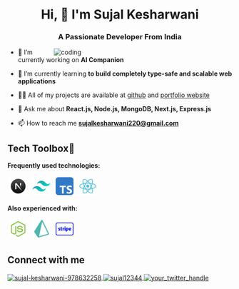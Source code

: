 <h1 align="center">Hi, 👋 I'm <a href="https://sujal-five.vercel.app/" style="text-decoration:none " target="_blank">Sujal Kesharwani</a> </h1>
<h3 align="center">A Passionate Developer From India</h3>

<img align="right" alt="coding" width="400" src="https://media.tenor.com/rePDfDWO3XoAAAAd">

- 🔭 I’m currently working on **AI Companion**

- 🌱 I’m currently learning **to build completely type-safe and scalable web applications**

- 👨‍💻 All of my projects are available at [github](https://github.com/sujal12344) and [portfolio website](https://sujal-five.vercel.app/)

- 💬 Ask me about **React.js, Node.js, MongoDB, Next.js, Express.js**

- 📫 How to reach me **sujalkesharwani220@gmail.com**

## Tech Toolbox💼

**Frequently used technologies:**

<p>
<img src="https://github.com/sujal12344/sujal12344/blob/main/images/nextjs.png" height="40" style="vertical-align:down; margin:4px" alt="Nextjs">
<img src="https://github.com/sujal12344/sujal12344/blob/main/images/tailwind.svg" height="40" style="vertical-align:down; margin:4px" alt="tailwind">
<img src="https://github.com/sujal12344/sujal12344/blob/main/images/typescript.svg" height="40" style="vertical-align:down;margin:4px">
<!-- <img src="https://github.com/sujal12344/sujal12344/blob/main/images/drizzle.png"  height="40" style="vertical-align:down;margin:4px"> -->

<!-- <img src="https://github.com/sujal12344/sujal12344/blob/main/images/postgres.svg" height="40" style="vertical-align:down;margin:4px"> -->
<img src="https://github.com/sujal12344/sujal12344/blob/main/images/react.svg" height="40" style="vertical-align:down;margin:4px">
<!-- <img src="https://github.com/sujal12344/sujal12344/blob/main/images/aws.svg" height="40" style="vertical-align:down;margin-left:7px"> -->

</p>

<!-- **Currently exploring:**

<p >
<img src="https://github.com/sujal12344/sujal12344/blob/main/images/py.svg" height="40" style="vertical-align:down;margin:4px">
</p> -->

**Also experienced with:**

<p>
<img src="https://github.com/sujal12344/sujal12344/blob/main/images/nodejs.svg" height="40" style="vertical-align:down;margin:4px">
<img src="https://github.com/sujal12344/sujal12344/blob/main/images/prisma.png" height="40" style="vertical-align:down;margin:4px">
<!-- <img src="https://github.com/sujal12344/sujal12344/blob/main/images/cf.svg" height="40" style="vertical-align:down;margin:4px"> -->
<!-- <img src="https://github.com/sujal12344/sujal12344/blob/main/images/docker.png" height="40" style="vertical-align:down;margin-left:7px"> -->
<img src="https://github.com/sujal12344/sujal12344/blob/main/images/stripe-logo.png" height="40" style="vertical-align:down;margin:4px">
<!-- <img src="https://github.com/sujal12344/sujal12344/blob/main/images/langC.png" height="45" style="vertical-align:down;margin:4px"> -->
</p>

## Connect with me
<p align="left">
  <a href="https://linkedin.com/in/sujal-kesharwani-978632258" target="blank">
    <img align="center" src="https://raw.githubusercontent.com/rahuldkjain/github-profile-readme-generator/master/src/images/icons/Social/linked-in-alt.svg" alt="sujal-kesharwani-978632258" height="30" width="40" />
  </a>
  <a href="https://github.com/sujal12344" target="blank">
    <img align="center" src="https://raw.githubusercontent.com/rahuldkjain/github-profile-readme-generator/master/src/images/icons/Social/github.svg" alt="sujal12344" height="30" width="40" />
  </a>
  <a href="https://twitter.com/sujal220" target="blank">
    <img align="center" src="https://raw.githubusercontent.com/rahuldkjain/github-profile-readme-generator/master/src/images/icons/Social/twitter.svg" alt="your_twitter_handle" height="30" width="40" />
  </a>
</p>
